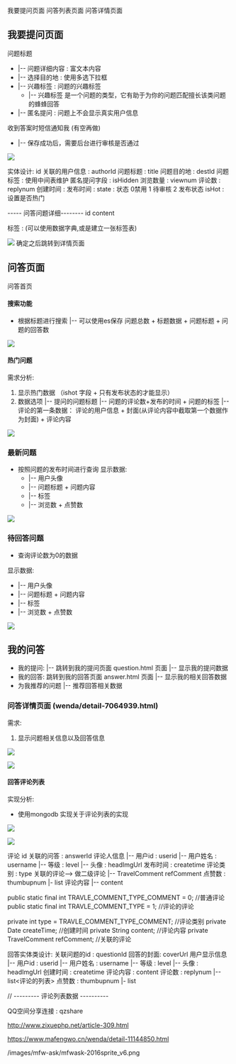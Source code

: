 
我要提问页面
问答列表页面
问答详情页面

## 我要提问页面

问题标题
* |-- 问题详细内容 : 富文本内容
* |-- 选择目的地 : 使用多选下拉框
* |-- 兴趣标签 : 问题的兴趣标签
    * |-- 兴趣标签 是一个问题的类型，它有助于为你的问题匹配擅长该类问题的蜂蜂回答
* |-- 匿名提问 : 问题上不会显示真实用户信息

收到答案时短信通知我 (有空再做)

* |-- 保存成功后，需要后台进行审核是否通过

![](assets/问答需求分析-3e3de91c.png)


实体设计:
id
关联的用户信息 : authorId
问题标题 : title
问题目的地 : destId
问题标签 : 使用中间表维护
匿名提问字段 : isHidden
浏览数量 : viewnum
评论数 : replynum
创建时间 :
发布时间 :
state : 状态 0禁用 1 待审核 2 发布状态
isHot : 设置是否热门

----- 问答问题详细--------
id
content

标签 : (可以使用数据字典,或是建立一张标签表)


![](assets/问答需求分析-0ccf5d47.png)
确定之后跳转到详情页面




## 问答页面

问答首页

#### 搜索功能
* 根据标题进行搜索
    |-- 可以使用es保存 问题总数 +  标题数据 + 问题标题 + 问题的回答数

![](assets/问答需求分析-4955195d.png)

#### 热门问题

需求分析:
1. 显示热门数据 （ishot 字段 + 只有发布状态的才能显示）
2. 数据选项
    |-- 提问的问题标题
    |-- 问题的评论数+发布的时间 + 问题的标签
    |-- 评论的第一条数据： 评论的用户信息 + 封面(从评论内容中截取第一个数据作为封面) + 评论内容

![](assets/问答需求分析-ef8c06e1.png)


### 最新问题
* 按照问题的发布时间进行查询
显示数据:
  * |-- 用户头像
  * |-- 问题标题 + 问题内容
  * |-- 标签
  * |-- 浏览数 + 点赞数

![](assets/问答需求分析-69fb5b10.png)

### 待回答问题
* 查询评论数为0的数据

显示数据:
* |-- 用户头像
* |-- 问题标题 + 问题内容
* |-- 标签
* |-- 浏览数 + 点赞数

![](assets/问答需求分析-e5f37bf0.png)


## 我的问答
* 我的提问:
    |-- 跳转到我的提问页面  question.html 页面
    |-- 显示我的提问数据
* 我的回答: 跳转到我的回答页面  answer.html 页面
    |-- 显示我的相关回答数据
* 为我推荐的问题
    |-- 推荐回答相关数据


### 问答详情页面  (wenda/detail-7064939.html)

需求:
1. 显示问题相关信息以及回答信息


![](assets/问答需求分析-4d577599.png)


![](assets/问答需求分析-4550c15b.png)






#### 回答评论列表

实现分析:
* 使用mongodb 实现关于评论列表的实现

![](assets/问答需求分析-1d2c0d2f.png)


![](assets/问答需求分析-5a563122.png)

评论
id
关联的问答 : answerId
评论人信息
    |-- 用户id  : userid
    |-- 用户姓名 : username
    |-- 等级 : level
    |-- 头像  : headImgUrl
发布时间 : createtime
评论类别 : type
关联的评论--> 做二级评论
    |-- TravelComment refComment
点赞数 : thumbupnum
    |- list<User>
评论内容
    |-- content


public static final int TRAVLE_COMMENT_TYPE_COMMENT = 0; //普通评论
public static final int TRAVLE_COMMENT_TYPE = 1; //评论的评论


private int type = TRAVLE_COMMENT_TYPE_COMMENT; //评论类别
private Date createTime; //创建时间
private String content;  //评论内容
private TravelComment refComment;  //关联的评论



回答实体类设计:
关联问题的id : questionId
回答的封面: coverUrl
用户显示信息
    |-- 用户id  : userid
    |-- 用户姓名 : username
    |-- 等级 : level
    |-- 头像  : headImgUrl
创建时间 : createtime
评论内容 : content
评论数 : replynum
    |-- list<评论的列表>
点赞数 : thumbupnum
    |- list<User>

// --------- 评论列表数据 ----------






QQ空间分享连接 : qzshare

http://www.zixuephp.net/article-309.html


https://www.mafengwo.cn/wenda/detail-11144850.html




/images/mfw-ask/mfwask-2016sprite_v6.png
